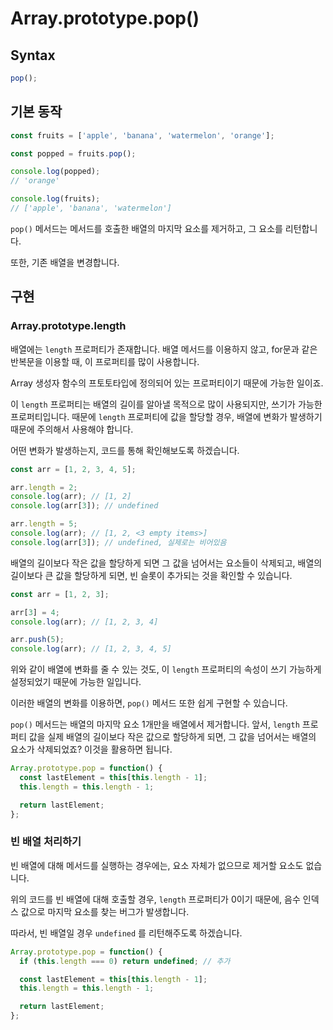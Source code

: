 # Array.prototype.pop()

## Syntax

```javascript
pop();
```

## 기본 동작

```javascript
const fruits = ['apple', 'banana', 'watermelon', 'orange'];

const popped = fruits.pop();

console.log(popped);
// 'orange'

console.log(fruits);
// ['apple', 'banana', 'watermelon']
```

`pop()` 메서드는 메서드를 호출한 배열의 마지막 요소를 제거하고, 그 요소를 리턴합니다.

또한, 기존 배열을 변경합니다.

## 구현

### Array.prototype.length

배열에는 `length` 프로퍼티가 존재합니다. 배열 메서드를 이용하지 않고, for문과 같은 반복문을 이용할 때, 이 프로퍼티를 많이 사용합니다.

Array 생성자 함수의 프토토타입에 정의되어 있는 프로퍼티이기 때문에 가능한 일이죠.

이 `length` 프로퍼티는 배열의 길이를 알아낼 목적으로 많이 사용되지만, 쓰기가 가능한 프로퍼티입니다. 때문에 `length` 프로퍼티에 값을 할당할 경우, 배열에 변화가 발생하기 때문에 주의해서 사용해야 합니다.

어떤 변화가 발생하는지, 코드를 통해 확인해보도록 하겠습니다.

```javascript
const arr = [1, 2, 3, 4, 5];

arr.length = 2;
console.log(arr); // [1, 2]
console.log(arr[3]); // undefined

arr.length = 5;
console.log(arr); // [1, 2, <3 empty items>]
console.log(arr[3]); // undefined, 실제로는 비어있음
```

배열의 길이보다 작은 값을 할당하게 되면 그 값을 넘어서는 요소들이 삭제되고, 배열의 길이보다 큰 값을 할당하게 되면, 빈 슬롯이 추가되는 것을 확인할 수 있습니다.

```javascript
const arr = [1, 2, 3];

arr[3] = 4;
console.log(arr); // [1, 2, 3, 4]

arr.push(5);
console.log(arr); // [1, 2, 3, 4, 5]
```

위와 같이 배열에 변화를 줄 수 있는 것도, 이 `length` 프로퍼티의 속성이 쓰기 가능하게 설정되었기 때문에 가능한 일입니다.

이러한 배열의 변화를 이용하면, `pop()` 메서드 또한 쉽게 구현할 수 있습니다.

`pop()` 메서드는 배열의 마지막 요소 1개만을 배열에서 제거합니다. 앞서, `length` 프로퍼티 값을 실제 배열의 길이보다 작은 값으로 할당하게 되면, 그 값을 넘어서는 배열의 요소가 삭제되었죠? 이것을 활용하면 됩니다.

```javascript
Array.prototype.pop = function() {
  const lastElement = this[this.length - 1];
  this.length = this.length - 1;

  return lastElement;
};
```

### 빈 배열 처리하기

빈 배열에 대해 메서드를 실행하는 경우에는, 요소 자체가 없으므로 제거할 요소도 없습니다.

위의 코드를 빈 배열에 대해 호출할 경우, `length` 프로퍼티가 0이기 때문에, 음수 인덱스 값으로 마지막 요소를 찾는 버그가 발생합니다.

따라서, 빈 배열일 경우 `undefined` 를 리턴해주도록 하겠습니다.

```javascript
Array.prototype.pop = function() {
  if (this.length === 0) return undefined; // 추가

  const lastElement = this[this.length - 1];
  this.length = this.length - 1;

  return lastElement;
};
```
